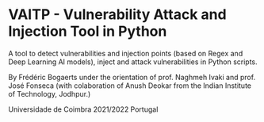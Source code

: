 # VAITP - Vulnerability Attack and Injection Tool in Python

A tool to detect vulnerabilities and injection points (based on Regex and Deep Learning AI models), inject and attack vulnerabilities in Python scripts.
<br>

By Frédéric Bogaerts under the orientation of prof. Naghmeh Ivaki and prof. José Fonseca (with colaboration of Anush Deokar from the Indian Institute of Technology, Jodhpur.)

Universidade de Coimbra 2021/2022
Portugal
